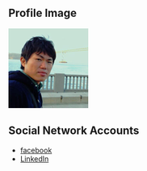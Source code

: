 ## Profile Image

![Profile Image](./figs/profile-image-ishikawa.png)

## Social Network Accounts

- [facebook](https://www.facebook.com/yuu.ishikawa.9)
- [LinkedIn](https://www.linkedin.com/in/yuishikawa0301)
